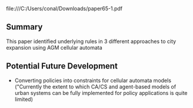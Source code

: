 file:///C:/Users/conal/Downloads/paper65-1.pdf

## Summary
This paper identified underlying rules in 3 different approaches to city expansion using AGM cellular automata

## Potential Future Development

- Converting policies into constraints for cellular automata models ("Currently the extent to which CA/CS and agent-based models of urban systems can be fully implemented for policy applications is quite limited)